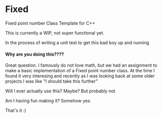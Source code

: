 # Fixed
Fixed point number Class Template for C++ 

This is currently a WIP, 
not super functional yet. 

In the process of writing a unit test to get this bad boy up and running 


#### Why are you doing this????
Great question. I famously do not love math, but we had an assignment to make a basic implementation of a Fixed point number class. At the time I found it very interesing and recently as I was looking back at some older projects I was like "I should take this further"

Will I ever actually use this? Maybe? But probably not

Am I having fun making it? Somehow yes. 

That's it :) 